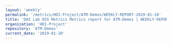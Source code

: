 ```yaml
---
layout: 'weekly'
permalink: '/metrics/HDI-Project/ATM-Demos/WEEKLY-REPORT-2019-01-20'
title: 'DAI Lab OSS Metrics Metrics report for ATM-Demos | WEEKLY-REPORT-2019-01-20'
organization: 'HDI-Project'
repository: 'ATM-Demos'
current_date: '2019-01-20'
---
```

